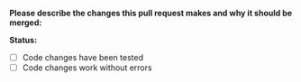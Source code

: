 **Please describe the changes this pull request makes and why it should be merged:**


**Status:**

- [ ] Code changes have been tested
- [ ] Code changes work without errors
